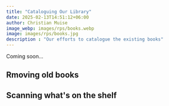 ```yaml
---
title: "Cataloguing Our Library"
date: 2025-02-13T14:51:12+06:00
author: Christian Muise
image_webp: images/rps/books.webp
image: images/rps/books.jpg
description : "Our efforts to catalogue the existing books"
---
```


Coming soon...

## Rmoving old books

## Scanning what's on the shelf
